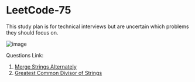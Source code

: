 # LeetCode-75
This study plan is for technical interviews but are uncertain which problems they should focus on.


![image](https://github.com/SuperSanny/LeetCode-75/assets/58103177/f55a2b8d-c0ca-48d7-ad23-6fd3fc2e095d)

Questions Link:
1. [Merge Strings Alternately](https://leetcode.com/problems/merge-strings-alternately/description/?envType=study-plan-v2&envId=leetcode-75)
2. [Greatest Common Divisor of Strings](https://leetcode.com/problems/greatest-common-divisor-of-strings/description/?envType=study-plan-v2&envId=leetcode-75)
